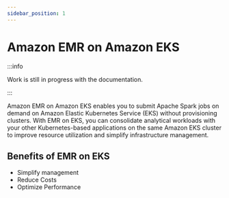 ```yaml
---
sidebar_position: 1
---
```


# Amazon EMR on Amazon EKS

:::info

Work is still in progress with the documentation.

:::

Amazon EMR on Amazon EKS enables you to submit Apache Spark jobs on demand on Amazon Elastic Kubernetes Service (EKS) without provisioning clusters. With EMR on EKS, you can consolidate analytical workloads with your other Kubernetes-based applications on the same Amazon EKS cluster to improve resource utilization and simplify infrastructure management.

## Benefits of EMR on EKS

- Simplify management
- Reduce Costs
- Optimize Performance
